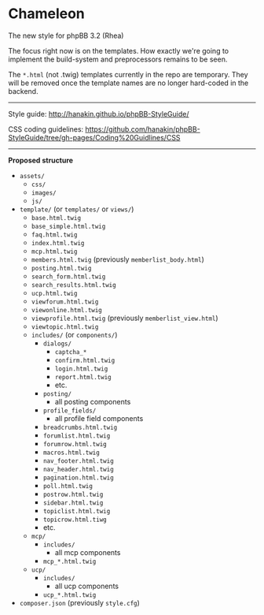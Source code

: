 Chameleon
=========

The new style for phpBB 3.2 (Rhea)

The focus right now is on the templates. How exactly we're going to implement the build-system and preprocessors remains to be seen.

The `*.html` (not .twig) templates currently in the repo are temporary. They will be removed once the template names are no longer hard-coded in the backend.

---------

Style guide: http://hanakin.github.io/phpBB-StyleGuide/

CSS coding guidelines: https://github.com/hanakin/phpBB-StyleGuide/tree/gh-pages/Coding%20Guidlines/CSS

---------

__Proposed structure__
- `assets/`
  - `css/`
  - `images/`
  - `js/`
- `template/` (or `templates/` or `views/`)
  - `base.html.twig`
  - `base_simple.html.twig`
  - `faq.html.twig`
  - `index.html.twig`
  - `mcp.html.twig`
  - `members.html.twig` (previously `memberlist_body.html`)
  - `posting.html.twig`
  - `search_form.html.twig`
  - `search_results.html.twig`
  - `ucp.html.twig`
  - `viewforum.html.twig`
  - `viewonline.html.twig`
  - `viewprofile.html.twig` (previously `memberlist_view.html`)
  - `viewtopic.html.twig`
  - `includes/` (or `components/`)
    - `dialogs/`
      - `captcha_*`
      - `confirm.html.twig`
      - `login.html.twig`
      - `report.html.twig`
      - etc.
    - `posting/`
      - all posting components
    - `profile_fields/`
      - all profile field components
    - `breadcrumbs.html.twig`
    - `forumlist.html.twig`
    - `forumrow.html.twig`
    - `macros.html.twig`
    - `nav_footer.html.twig`
    - `nav_header.html.twig`
    - `pagination.html.twig`
    - `poll.html.twig`
    - `postrow.html.twig`
    - `sidebar.html.twig`
    - `topiclist.html.twig`
    - `topicrow.html.tiwg`
    - etc.
  - `mcp/`
    - `includes/`
      - all mcp components
    - `mcp_*.html.twig`
  - `ucp/`
    - `includes/`
      - all ucp components
    - `ucp_*.html.twig`
- `composer.json` (previously `style.cfg`)

